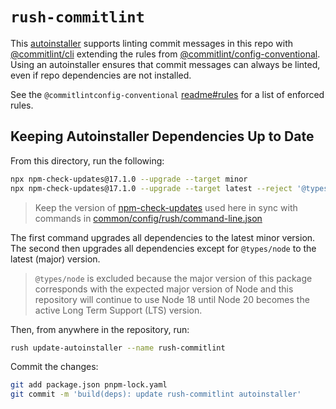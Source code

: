 # `rush-commitlint`

This [autoinstaller] supports linting commit messages in this repo with
[@commitlint/cli] extending the rules from
[@commitlint/config-conventional].
Using an autoinstaller ensures that commit messages can always be
linted, even if repo dependencies are not installed.

See the `@commitlintconfig-conventional` [readme#rules] for a list of
enforced rules.

## Keeping Autoinstaller Dependencies Up to Date

From this directory, run the following:

```sh
npx npm-check-updates@17.1.0 --upgrade --target minor
npx npm-check-updates@17.1.0 --upgrade --target latest --reject '@types/node'
```

> Keep the version of [npm-check-updates] used here in sync with
commands in [common/config/rush/command-line.json]

The first command upgrades all dependencies to the latest minor version.
The second then upgrades all dependencies except for `@types/node` to
the latest (major) version.

> `@types/node` is excluded because the major version of this package
corresponds with the expected major version of Node and this repository
will continue to use Node 18 until Node 20 becomes the active Long Term
Support (LTS) version.

Then, from anywhere in the repository, run:

```sh
rush update-autoinstaller --name rush-commitlint
```

Commit the changes:

```sh
git add package.json pnpm-lock.yaml
git commit -m 'build(deps): update rush-commitlint autoinstaller'
```

[@commitlint/cli]: https://www.npmjs.com/package/@commitlint/cli
[@commitlint/config-conventional]: https://www.npmjs.com/package/@commitlint/config-conventional
[autoinstaller]: https://rushjs.io/pages/maintainer/autoinstallers/
[common/config/rush/command-line.json]: ../../config/rush/command-line.json
[npm-check-updates]: https://www.npmjs.com/package/npm-check-updates
[readme#rules]: https://github.com/conventional-changelog/commitlint/blob/master/%40commitlint/config-conventional/README.md#rules
